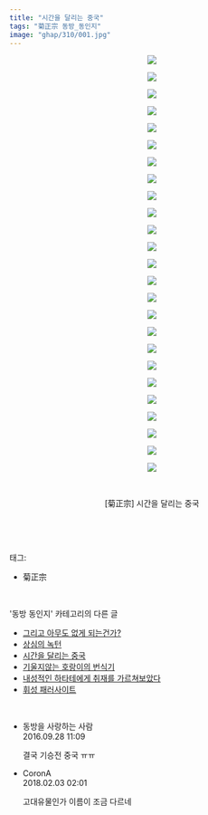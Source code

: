 ```yaml
---
title: "시간을 달리는 중국"
tags: "菊正宗 동방_동인지"
image: "ghap/310/001.jpg"
---
```

<div class="article">
<p style="text-align: center; clear: none; float: none;"><img src="{{ site.nasurl }}/ghap/310/001.jpg"/></p>
<p style="text-align: center; clear: none; float: none;"><img src="{{ site.nasurl }}/ghap/310/002.jpg"/></p>
<p style="text-align: center; clear: none; float: none;"><img src="{{ site.nasurl }}/ghap/310/003.jpg"/></p>
<p style="text-align: center; clear: none; float: none;"><img src="{{ site.nasurl }}/ghap/310/004.jpg"/></p>
<p style="text-align: center; clear: none; float: none;"><img src="{{ site.nasurl }}/ghap/310/005.jpg"/></p>
<p style="text-align: center; clear: none; float: none;"><img src="{{ site.nasurl }}/ghap/310/006.jpg"/></p>
<p style="text-align: center; clear: none; float: none;"><img src="{{ site.nasurl }}/ghap/310/007.jpg"/></p>
<p style="text-align: center; clear: none; float: none;"><img src="{{ site.nasurl }}/ghap/310/008.jpg"/></p>
<p style="text-align: center; clear: none; float: none;"><img src="{{ site.nasurl }}/ghap/310/009.jpg"/></p>
<p style="text-align: center; clear: none; float: none;"><img src="{{ site.nasurl }}/ghap/310/010.jpg"/></p>
<p style="text-align: center; clear: none; float: none;"><img src="{{ site.nasurl }}/ghap/310/011.jpg"/></p>
<p style="text-align: center; clear: none; float: none;"><img src="{{ site.nasurl }}/ghap/310/012.jpg"/></p>
<p style="text-align: center; clear: none; float: none;"><img src="{{ site.nasurl }}/ghap/310/013.jpg"/></p>
<p style="text-align: center; clear: none; float: none;"><img src="{{ site.nasurl }}/ghap/310/014.jpg"/></p>
<p style="text-align: center; clear: none; float: none;"><img src="{{ site.nasurl }}/ghap/310/015.jpg"/></p>
<p style="text-align: center; clear: none; float: none;"><img src="{{ site.nasurl }}/ghap/310/016.jpg"/></p>
<p style="text-align: center; clear: none; float: none;"><img src="{{ site.nasurl }}/ghap/310/017.jpg"/></p>
<p style="text-align: center; clear: none; float: none;"><img src="{{ site.nasurl }}/ghap/310/018.jpg"/></p>
<p style="text-align: center; clear: none; float: none;"><img src="{{ site.nasurl }}/ghap/310/019.jpg"/></p>
<p style="text-align: center; clear: none; float: none;"><img src="{{ site.nasurl }}/ghap/310/020.jpg"/></p>
<p style="text-align: center; clear: none; float: none;"><img src="{{ site.nasurl }}/ghap/310/021.jpg"/></p>
<p style="text-align: center; clear: none; float: none;"><img src="{{ site.nasurl }}/ghap/310/022.jpg"/></p>
<p style="text-align: center; clear: none; float: none;"><img src="{{ site.nasurl }}/ghap/310/023.jpg"/></p>
<p style="text-align: center; clear: none; float: none;"><img src="{{ site.nasurl }}/ghap/310/024.jpg"/></p>
<p style="text-align: center; clear: none; float: none;"><img src="{{ site.nasurl }}/ghap/310/025.jpg"/></p>
<p style="text-align: center; clear: none; float: none;"><br/></p>
<p style="text-align: center; clear: none; float: none;">[菊正宗] 시간을 달리는 중국</p>
<p><br/></p>
</div><br/>
<div class="tagTrail">
<p>태그: </p>
<ul>
<li>菊正宗</li>
</ul>
</div><br/>
<div class="another">
<p>'동방 동인지' 카테고리의 다른 글</p>
<ul>
<li><a href="/2016-06-20-ghap_312">그리고 아무도 없게 되는건가?</a></li>
<li><a href="/2016-06-20-ghap_311">상심의 녹턴</a></li>
<li><a href="/2016-06-20-ghap_310">시간을 달리는 중국</a></li>
<li><a href="/2016-06-20-ghap_309">기울지않는 호랑이의 번식기</a></li>
<li><a href="/2016-06-20-ghap_308">내성적인 하타테에게 취재를 가르쳐보았다</a></li>
<li><a href="/2016-06-20-ghap_307">휘성 패러사이트</a></li>
</ul>
</div><br/>
<div class="cb_module cb_fluid">
<div class="cb_wrt cb_profile">
<div class="comment">
<ul>
<li class="cb_thumb_off" id="comment14815422">
<div class="cb_comment_area">
<div class="cb_info_area">
<div class="cb_section">
<span class="cb_nick_name">동방을 사랑하는 사람</span>
</div>
<div class="cb_section">
<span class="cb_date">2016.09.28 11:09 </span>
</div>
</div>
<div class="cb_dsc_comment">
<p class="cb_dsc">
											결국 기승전 중국 ㅠㅠ
										</p>
</div>
</div></li>
<li class="cb_thumb_off" id="comment15190636">
<div class="cb_comment_area">
<div class="cb_info_area">
<div class="cb_section">
<span class="cb_nick_name">CoronA</span>
</div>
<div class="cb_section">
<span class="cb_date">2018.02.03 02:01 </span>
</div>
</div>
<div class="cb_dsc_comment">
<p class="cb_dsc">
											고대유물인가 이름이 조금 다르네
										</p>
</div>
</div></li>
</ul>
</div>
</div><!-- commentList close -->
</div><br/>
